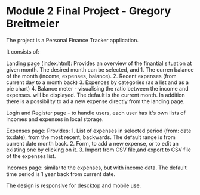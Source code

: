 # Module 2 Final Project - Gregory Breitmeier

The project is a Personal Finance Tracker application.

It consists of:

Landing page (index.html):
    Provides an overview of the finantial situation at given month.
    The desired month can be selected, and 
        1. The curren balance of the month (income, expenses, balance).
        2. Recent expenses (from current day to a month back)
        3. Expences by categories (as a list and as a pie chart)
        4. Balance meter - visualising the ratio between the income and expenses.
    will be displayed.
    The default is the current month.
    In addition there is a possibility to ad a new expense directly from the landing page.

Login and Register page - to handle users, each user has it's own lists of incomes and expenses in local storage.

Expenses page:
    Provides:
     1. List of expenses in selected period (from: date to:date), from the most recent, backwards. The default range is from current date month back.
     2. Form, to add a new expense, or to edit an existing one by clicking on it.
     3. Import from CSV file,and export to CSV file of the expenses list.

Incomes page: similar to the expenses, but with income data. The default time period is 1 year back from current date.

The design is responsive for descktop and mobile use.
